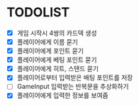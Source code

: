 # TODOLIST
- [x] 게임 시작시 4쌍의 카드덱 생성
- [x] 플레이어에게 이름 묻기
- [x] 플레이어에게 포인트 묻기
- [x] 플레이어에게 베팅 포인트 묻기
- [x] 플레이어에게 히트, 스탠드 묻기
- [x] 플레이어로부터 입력받은 배팅 포인트를 저장
- [ ] GameInput 입력받는 반복문을 추상화하기
- [x] 플레이어에게 입력한 정보를 보여줌 